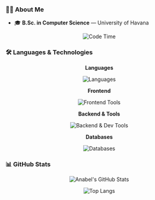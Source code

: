 ### 👩‍💻 About Me

* 🎓 **B.Sc. in Computer Science** — University of Havana

<div align="center">
    
![Code Time](http://img.shields.io/badge/Code%20Time-3%2C793%20hrs%2031%20mins-blue)

</div>


### 🛠️ Languages & Technologies

<div align="center">

**Languages** 

<img src="https://skillicons.dev/icons?i=py,cs,ts" alt="Languages" title="Python, C#, TypeScript" />

**Frontend** 

<img src="https://skillicons.dev/icons?i=html,css,react,angular" alt="Frontend Tools" title="HTML, CSS, React, Angular" />

**Backend & Tools** 

<img src="https://skillicons.dev/icons?i=dotnet,docker" alt="Backend & Dev Tools" title=".NET, Docker" />

**Databases** 

<img src="https://skillicons.dev/icons?i=mysql,postgres" alt="Databases" title="MySQL, PostgreSQL" />

</div>

### 📊 GitHub Stats

<div align="center">

![Anabel's GitHub Stats](https://github-readme-stats.vercel.app/api?username=anabel02\&show_icons=true\&theme=tokyonight\&hide=prs\&count_private=true)

![Top Langs](https://github-readme-stats.vercel.app/api/top-langs/?username=anabel02&layout=compact&theme=tokyonight)

</div>
